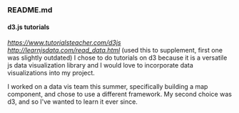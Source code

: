 ### README.md
#### d3.js tutorials
*https://www.tutorialsteacher.com/d3js*
*http://learnjsdata.com/read_data.html* (used this to supplement, first one was slightly outdated)
I chose to do tutorials on d3 because it is a versatile js data visualization library and I would love to incorporate data visualizations into my project.

I worked on a data vis team this summer, specifically building a map component, and chose to use a different framework. My second choice was d3, and so I've wanted to learn it ever since.

